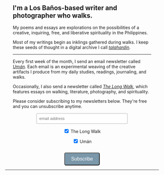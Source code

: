 <div style="margin: 0 auto; max-width: 600px; width: 90%; text-align: left; box-sizing: border-box;">

## I'm a Los Baños-based writer and photographer who walks.

My poems and essays are explorations on the possibilities of a creative, inquiring, free, and liberative spirituality in the Philippines.

Most of my writings begin as inklings gathered during walks. I keep these seeds of thought in a digital archive I call _[talahardin](https://talahardin.vinceimbat.com/)_.

---

Every first week of the month, I send an email newsletter called _*[Umán](uman)*_. Each email is an experimental weaving of the creative artifacts I produce from my daily studies, readings, journaling, and walks.

Occasionally, I also send a newsletter called _*[The Long Walk](tlw)*_, which features essays on walking, literature, photography, and spirituality.

Please consider subscribing to my newsletters below. They're free and you can unsubscribe anytime.

<form method="post" action="https://listmonk.lawak.ph/subscription/form" class="listmonk-form">
  <div style="text-align: center;">
  <input type="hidden" name="nonce" />
  <p><input type="email" name="email" required placeholder="email address" style="width: 100%; max-width: 300px; border: 2px solid lightgray; padding: 8px; border-radius: 4px;"></p>
  <p>
  <input id="4ea63" type="checkbox" name="l" checked value="4ea6395a-bea5-414a-a563-47e28c373333" />
    <label for="4ea63">The Long Walk</label>
    <br />
  </p>
  <p>
    <input id="25bb2" type="checkbox" name="l" checked value="25bb2dad-0ae7-4a21-8349-5bc989677539" />
    <label for="25bb2">Umán</label>
    <br />
  </p>
  <div style="display: inline-block;">
    <div class="h-captcha" data-sitekey="3da8d39e-effe-4136-b7a4-846adbf21414"></div>
  </div>

  <script src="https://js.hcaptcha.com/1/api.js" async defer></script>

  <p>
  <input type="submit" value="Subscribe" style="background-color: #7b97aa; color: white; padding: 10px 20px; font-size: 16px; border-radius: 5px;">
  </p>

  </div>
</form>
</div>

---
